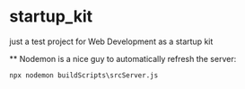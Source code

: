 # startup_kit
just a test project for Web Development as a startup kit

**
Nodemon is a nice guy to automatically refresh the server:

`
npx nodemon buildScripts\srcServer.js
`
